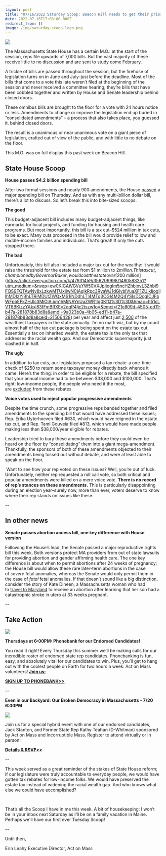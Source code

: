 ```yaml
---
layout: post
title: "07/16/2022 Saturday Scoop: Beacon Hill needs to get their priorities straight"
date: 2022-07-16T17:08:00.000Z
redirect_from: []
image: /img/saturday-scoop-logo.png
---
```

![](https://nvlupin.blob.core.windows.net/images/van/EA/EA007/1/90151/images/Saturday%20Scoop.png)

The Massachusetts State House has a certain M.O.: at the start of the session, reps file upwards of 7,000 bills. But the vast majority of these receive little to no discussion and are sent to study come February.

A trickle of bills are passed throughout the session, but the firehose of legislation turns on in June and July–just before the deadline. Most of the bills that come to a vote this late weren’t filed at the beginning of the session and never received a committee hearing; they’re bills that have been cobbled together and written by House and Senate leadership behind closed doors.

These omnibus bills are brought to the floor for a vote with 24 hours notice or less. Amendments to change or improve the legislation end up buried in “consolidated amendments” – a process that also takes place, you guessed it, behind closed doors. 

The result is a unanimous or near unanimous vote on a giant piece of legislation, crafted out of view of the public, and with little to no debate on the floor.

This M.O. was on full display this past week on Beacon Hill. 

## **State House Scoop**

**House passes $4.2 billion spending bill**

After two formal sessions and nearly 900 amendments, the House [passed](https://click.everyaction.com/k/47931458/356209996/441193990?utm_medium=&nvep=ew0KICAiVGVuYW50VXJpIjogIm5ncHZhbjovL3Zhbi9FQS9FQTAwNy8xLzkwMTUxIiwNCiAgIkRpc3RyaWJ1dGlvblVuaXF1ZUlkIjogIjlhMDIzYjBhLTRiMDUtZWQxMS1iNDdhLTI4MTg3OGI4M2Q4YSIsDQogICJFbWFpbEFkZHJlc3MiOiAibm1hMjNAYnUuZWR1Ig0KfQ%3D%3D&hmac=h51cLVT6BKlzzYAkxl83fFmBRXEy2oqP4ljc2tszw1o=&emci=f21e809d-4505-ed11-b47a-281878b83d8a&emdi=9a023b0a-4b05-ed11-b47a-281878b83d8a&ceid=21506428) a major spending bill on Thursday. And as with any multi-billion dollar bill, there’s a lot to discuss. So let’s break this into bite-sized scoops: 

**The good**

This budget-adjacent bill includes many budget-adjacent things, like earmarks for local projects, and funding for housing and health care programs. But most importantly, this bill is a tax cut–$524 million in tax cuts, to be exact. Many cuts proposed in the bill would provide relief to low and middle-income families and individuals. That’s great! If only the cuts stopped there.

**The bad**

Unfortunately, this bill also included a major tax cut for the wealthy: it would raise the threshold for the estate tax from $1 million to $2 million. This tax cut, championed by Governor Baker, would cost the state over [$200 million](https://click.everyaction.com/k/47931459/356209998/1480583251?utm_medium=&nvep=ew0KICAiVGVuYW50VXJpIjogIm5ncHZhbjovL3Zhbi9FQS9FQTAwNy8xLzkwMTUxIiwNCiAgIkRpc3RyaWJ1dGlvblVuaXF1ZUlkIjogIjlhMDIzYjBhLTRiMDUtZWQxMS1iNDdhLTI4MTg3OGI4M2Q4YSIsDQogICJFbWFpbEFkZHJlc3MiOiAibm1hMjNAYnUuZWR1Ig0KfQ%3D%3D&hmac=h51cLVT6BKlzzYAkxl83fFmBRXEy2oqP4ljc2tszw1o=&emci=f21e809d-4505-ed11-b47a-281878b83d8a&emdi=9a023b0a-4b05-ed11-b47a-281878b83d8a&ceid=21506428) per year and affect just [2,500](https://click.everyaction.com/k/47931460/356210002/2115896161?utm_medium=&nvep=ew0KICAiVGVuYW50VXJpIjogIm5ncHZhbjovL3Zhbi9FQS9FQTAwNy8xLzkwMTUxIiwNCiAgIkRpc3RyaWJ1dGlvblVuaXF1ZUlkIjogIjlhMDIzYjBhLTRiMDUtZWQxMS1iNDdhLTI4MTg3OGI4M2Q4YSIsDQogICJFbWFpbEFkZHJlc3MiOiAibm1hMjNAYnUuZWR1Ig0KfQ%3D%3D&hmac=h51cLVT6BKlzzYAkxl83fFmBRXEy2oqP4ljc2tszw1o=&emci=f21e809d-4505-ed11-b47a-281878b83d8a&emdi=9a023b0a-4b05-ed11-b47a-281878b83d8a&ceid=21506428) of the wealthiest taxpayers in the state annually. I’m no math wiz, but by my count almost half of the tax cut package is being spent on the estate tax cut. Essentially a tax on inherited wealth, the estate tax is the only tax that addresses the racial wealth gap. And our Democratic supermajority just slashed it in half. 

**The ugly**

In addition to tax cuts, our legislators proposed a tax rebate–a one-time check of $250 to return some taxpayer money directly back whence it came. Here’s the thing: in order to be eligible for a rebate, the bill specified that your annual income had to be between $38,000 and $100,000. That’s right: low-income people, the people who need it the most, are [excluded](https://click.everyaction.com/k/47931461/356210004/-1051146925?p1=BGSearch_Overlay_Results&utm_medium=&nvep=ew0KICAiVGVuYW50VXJpIjogIm5ncHZhbjovL3Zhbi9FQS9FQTAwNy8xLzkwMTUxIiwNCiAgIkRpc3RyaWJ1dGlvblVuaXF1ZUlkIjogIjlhMDIzYjBhLTRiMDUtZWQxMS1iNDdhLTI4MTg3OGI4M2Q4YSIsDQogICJFbWFpbEFkZHJlc3MiOiAibm1hMjNAYnUuZWR1Ig0KfQ%3D%3D&hmac=h51cLVT6BKlzzYAkxl83fFmBRXEy2oqP4ljc2tszw1o=&emci=f21e809d-4505-ed11-b47a-281878b83d8a&emdi=9a023b0a-4b05-ed11-b47a-281878b83d8a&ceid=21506428) from these rebates.

**Voice votes used to reject popular progressive amendments**

Despite the time crunch, some progressive reps banded together and filed amendments to the spending bill that would have addressed these issues; Rep. Erika Uyterhoeven filed #630, which would have reigned in the estate tax cut, and Rep. Tami Gouveia filed #813, which would have made people making less than $38,000/year eligible for rebates. 

Leadership tried to bury these amendments before they could even be heard on the floor by “consolidating” them into a giant mega-amendment. Thankfully, the sponsors of both of these amendments objected to their amendments being tossed out without debate, and were at least able to speak on the floor. 

 Want to see how your rep voted on these issues? Well, you’re out of luck. Unfortunately, neither rep requested a roll call vote, so both critical and popular amendments were killed on a mere voice vote. **There is no record of rep’s stances on these amendments.** This is particularly disappointing during an election year–surely now, more than ever, voters deserve to know where their rep stands on issues like these.

\--

## **In other news**

**Senate passes abortion access bill, one key difference with House version**

Following the House’s lead, the Senate passed a major reproductive rights bill this week. Both versions protect MA providers from out of state lawsuits for providing abortion and gender affirming health care. The one key difference is about when to permit abortions after 24 weeks of pregnancy; the House bill would allow these rare later-term abortions in the case of *severe* fetal anomalies, whereas the Senate would only permit them in the case of *fatal* fetal anomalies. If that doesn’t sound like a big distinction, consider the story of Kate Dineen, a Massachusetts woman who had to [travel to Maryland](https://click.everyaction.com/k/47931462/356210005/1993816659?utm_medium=&nvep=ew0KICAiVGVuYW50VXJpIjogIm5ncHZhbjovL3Zhbi9FQS9FQTAwNy8xLzkwMTUxIiwNCiAgIkRpc3RyaWJ1dGlvblVuaXF1ZUlkIjogIjlhMDIzYjBhLTRiMDUtZWQxMS1iNDdhLTI4MTg3OGI4M2Q4YSIsDQogICJFbWFpbEFkZHJlc3MiOiAibm1hMjNAYnUuZWR1Ig0KfQ%3D%3D&hmac=h51cLVT6BKlzzYAkxl83fFmBRXEy2oqP4ljc2tszw1o=&emci=f21e809d-4505-ed11-b47a-281878b83d8a&emdi=9a023b0a-4b05-ed11-b47a-281878b83d8a&ceid=21506428) to receive an abortion after learning that her son had a catastrophic stroke in utero at 33 weeks pregnant. 

\--

## **Take Action**

![](/img/unnamed.jpg)

**Thursdays at 6:00PM: Phonebank for our Endorsed Candidates!**

You read it right! Every Thursday this summer we’ll be making calls for our incredible roster of endorsed state rep candidates. Phonebanking is fun, easy, and absolutely vital for our candidates to win. Plus, you’ll get to hang out with the coolest people on Earth for two hours a week: Act on Mass volunteers! **[Join us:](https://click.everyaction.com/k/47931463/356210007/-1735335205?utm_medium=&nvep=ew0KICAiVGVuYW50VXJpIjogIm5ncHZhbjovL3Zhbi9FQS9FQTAwNy8xLzkwMTUxIiwNCiAgIkRpc3RyaWJ1dGlvblVuaXF1ZUlkIjogIjlhMDIzYjBhLTRiMDUtZWQxMS1iNDdhLTI4MTg3OGI4M2Q4YSIsDQogICJFbWFpbEFkZHJlc3MiOiAibm1hMjNAYnUuZWR1Ig0KfQ%3D%3D&hmac=h51cLVT6BKlzzYAkxl83fFmBRXEy2oqP4ljc2tszw1o=&emci=f21e809d-4505-ed11-b47a-281878b83d8a&emdi=9a023b0a-4b05-ed11-b47a-281878b83d8a&ceid=21506428)**

**[SIGN UP TO PHONEBANK>>](https://click.everyaction.com/k/47931464/356210009/-1735335205?utm_medium=&nvep=ew0KICAiVGVuYW50VXJpIjogIm5ncHZhbjovL3Zhbi9FQS9FQTAwNy8xLzkwMTUxIiwNCiAgIkRpc3RyaWJ1dGlvblVuaXF1ZUlkIjogIjlhMDIzYjBhLTRiMDUtZWQxMS1iNDdhLTI4MTg3OGI4M2Q4YSIsDQogICJFbWFpbEFkZHJlc3MiOiAibm1hMjNAYnUuZWR1Ig0KfQ%3D%3D&hmac=h51cLVT6BKlzzYAkxl83fFmBRXEy2oqP4ljc2tszw1o=&emci=f21e809d-4505-ed11-b47a-281878b83d8a&emdi=9a023b0a-4b05-ed11-b47a-281878b83d8a&ceid=21506428)**

\--

**Even in our Backyard: Our Broken Democracy in Massachusetts - 7/20 6:00PM**

![](/img/unnamed-2.jpg)

Join us for a special hybrid event with one of our endorsed candidates, Jack Stanton, and Former State Rep Kathy Teahan (D-Whitman) sponsored by Act on Mass and Incorruptible Mass. Register to attend virtually or in person!

**[Details & RSVP>>](https://click.everyaction.com/k/47931465/356210011/-1797327833?utm_medium=&nvep=ew0KICAiVGVuYW50VXJpIjogIm5ncHZhbjovL3Zhbi9FQS9FQTAwNy8xLzkwMTUxIiwNCiAgIkRpc3RyaWJ1dGlvblVuaXF1ZUlkIjogIjlhMDIzYjBhLTRiMDUtZWQxMS1iNDdhLTI4MTg3OGI4M2Q4YSIsDQogICJFbWFpbEFkZHJlc3MiOiAibm1hMjNAYnUuZWR1Ig0KfQ%3D%3D&hmac=h51cLVT6BKlzzYAkxl83fFmBRXEy2oqP4ljc2tszw1o=&emci=f21e809d-4505-ed11-b47a-281878b83d8a&emdi=9a023b0a-4b05-ed11-b47a-281878b83d8a&ceid=21506428)**

\--

This week served as a great reminder of the stakes of State House reform; if our legislature were truly accountable to everyday people, we would have gotten tax rebates for low-income folks. We would have preserved the estate tax instead of widening the racial wealth gap. And who knows what else we could have accomplished?

 

That’s all the Scoop I have in me this week. A bit of housekeeping: I won’t be in your inbox next Saturday as I’ll be on a family vacation in Maine. Perhaps we'll have our first ever Tuesday Scoop!

\--

Until then,

Erin Leahy Executive Director, Act on Mass